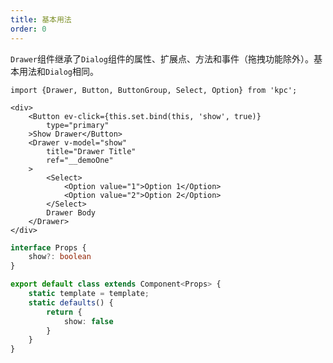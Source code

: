 ```yaml
---
title: 基本用法
order: 0
---
```


`Drawer`组件继承了`Dialog`组件的属性、扩展点、方法和事件（拖拽功能除外）。基本用法和`Dialog`相同。

<!-- 继承了Dialog弹窗，通过`v-model`建立绑定，当该绑定的值为`true`时，展示抽屉组件。 -->

```vdt
import {Drawer, Button, ButtonGroup, Select, Option} from 'kpc';

<div>
    <Button ev-click={this.set.bind(this, 'show', true)}
        type="primary"
    >Show Drawer</Button>
    <Drawer v-model="show"
        title="Drawer Title"
        ref="__demoOne"
    >
        <Select>
            <Option value="1">Option 1</Option>
            <Option value="2">Option 2</Option>
        </Select>
        Drawer Body 
    </Drawer>
</div>
```

```ts
interface Props {
    show?: boolean
}

export default class extends Component<Props> {
    static template = template;
    static defaults() {
        return {
            show: false
        }
    }
}
```
